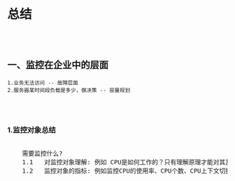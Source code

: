 # 总结

<br>
</br>

## 一、监控在企业中的层面
    
    1.业务无法访问 -- 故障层面
    2.服务器某时间段负载是多少，做决策 -- 容量规划 

<br>
</br>

### 1.监控对象总结


    
   <pre> 
    需要监控什么? 
    1.1   对监控对象理解: 例如 CPU是如何工作的？只有理解原理才能对其监控          
    1.2   监控对象的指标: 例如监控CPU的使用率、CPU个数、CPU上下文切换,需要建立在<mark>对监控对象理解的基础上</mark>
   </pre>

